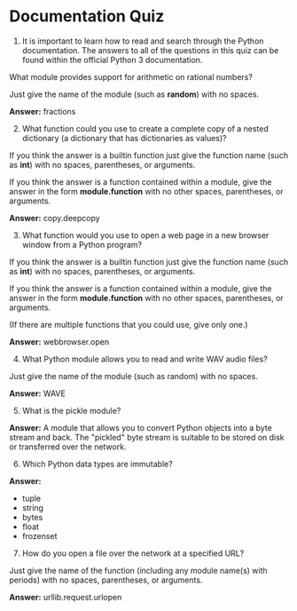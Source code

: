 # Documentation Quiz

1.  It is important to learn how to read and search through the Python documentation. The answers to all of the questions in this quiz can be found within the official Python 3 documentation.

What module provides support for arithmetic on rational numbers?

Just give the name of the module (such as **random**) with no spaces.

**Answer:** fractions

2.  What function could you use to create a complete copy of a nested dictionary (a dictionary that has dictionaries as values)?

If you think the answer is a builtin function just give the function name (such as **int**) with no spaces, parentheses, or arguments.

If you think the answer is a function contained within a module, give the answer in the form **module.function** with no other spaces, parentheses, or arguments.

**Answer:** copy.deepcopy

3.  What function would you use to open a web page in a new browser window from a Python program?

If you think the answer is a builtin function just give the function name (such as **int**) with no spaces, parentheses, or arguments.

If you think the answer is a function contained within a module, give the answer in the form **module.function** with no other spaces, parentheses, or arguments.

(If there are multiple functions that you could use, give only one.)

**Answer:** webbrowser.open

4.  What Python module allows you to read and write WAV audio files?

Just give the name of the module (such as random) with no spaces.

**Answer:** WAVE

5.  What is the pickle module?

**Answer:** A module that allows you to convert Python objects into a byte stream and back. The "pickled" byte stream is suitable to be stored on disk or transferred over the network.

6.  Which Python data types are immutable?

**Answer:**

-   tuple
-   string
-   bytes
-   float
-   frozenset

7.  How do you open a file over the network at a specified URL?

Just give the name of the function (including any module name(s) with periods) with no spaces, parentheses, or arguments.

**Answer:** urllib.request.urlopen
